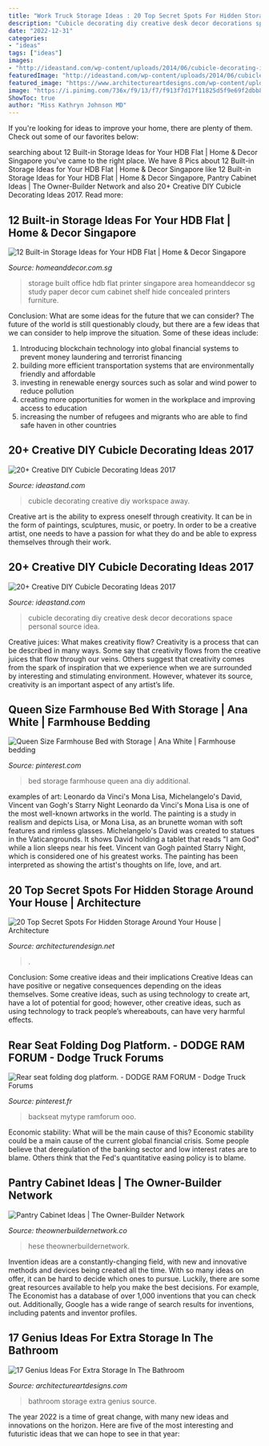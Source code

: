 ```yaml
---
title: "Work Truck Storage Ideas : 20 Top Secret Spots For Hidden Storage Around Your House"
description: "Cubicle decorating diy creative desk decor decorations space personal source idea"
date: "2022-12-31"
categories:
- "ideas"
tags: ["ideas"]
images:
- "http://ideastand.com/wp-content/uploads/2014/06/cubicle-decorating-ideas/4-cubicle-decorating-ideas.jpg"
featuredImage: "http://ideastand.com/wp-content/uploads/2014/06/cubicle-decorating-ideas/4-cubicle-decorating-ideas.jpg"
featured_image: "https://www.architectureartdesigns.com/wp-content/uploads/2015/09/419.jpg"
image: "https://i.pinimg.com/736x/f9/13/f7/f913f7d17f11825d5f9e69f2dbb8b52f.jpg"
ShowToc: true
author: "Miss Kathryn Johnson MD"
---
```



If you're looking for ideas to improve your home, there are plenty of them. Check out some of our favorites below: 

	

		
searching about 12 Built-in Storage Ideas for Your HDB Flat | Home &amp; Decor Singapore you've came to the right place. We have 8 Pics about 12 Built-in Storage Ideas for Your HDB Flat | Home &amp; Decor Singapore like 12 Built-in Storage Ideas for Your HDB Flat | Home &amp; Decor Singapore, Pantry Cabinet Ideas | The Owner-Builder Network and also 20+ Creative DIY Cubicle Decorating Ideas 2017. Read more:
		
    
## 12 Built-in Storage Ideas For Your HDB Flat | Home &amp; Decor Singapore

<img loading=lazy src="http://www.homeanddecor.com.sg/sites/default/files/blog/2014/07/19953-mid-century-serangoon.jpg" onerror="this.onerror=null;this.src='https://tse3.mm.bing.net/th?id=OIP.t9CyZujMwsOg7yBgf-VQrAHaLH&amp;pid=15.1';" alt="12 Built-in Storage Ideas for Your HDB Flat | Home &amp; Decor Singapore">

_Source: homeanddecor.com.sg_

>storage built office hdb flat printer singapore area homeanddecor sg study paper decor cum cabinet shelf hide concealed printers furniture. 

	

Conclusion: What are some ideas for the future that we can consider?
The future of the world is still questionably cloudy, but there are a few ideas that we can consider to help improve the situation. Some of these ideas include: 
1. Introducing blockchain technology into global financial systems to prevent money laundering and terrorist financing 
2. building more efficient transportation systems that are environmentally friendly and affordable 
3. investing in renewable energy sources such as solar and wind power to reduce pollution 
4. creating more opportunities for women in the workplace and improving access to education 
5. increasing the number of refugees and migrants who are able to find safe haven in other countries 

    
## 20+ Creative DIY Cubicle Decorating Ideas 2017

<img loading=lazy src="https://ideastand.com/wp-content/uploads/2014/06/cubicle-decorating-ideas/5-cubicle-decorating-ideas.jpg" onerror="this.onerror=null;this.src='https://tse3.mm.bing.net/th?id=OIP.kN64pKn6kPcVyFxPZPLnNAHaJ4&amp;pid=15.1';" alt="20+ Creative DIY Cubicle Decorating Ideas 2017">

_Source: ideastand.com_

>cubicle decorating creative diy workspace away. 

	

Creative art is the ability to express oneself through creativity. It can be in the form of paintings, sculptures, music, or poetry. In order to be a creative artist, one needs to have a passion for what they do and be able to express themselves through their work.

    
## 20+ Creative DIY Cubicle Decorating Ideas 2017

<img loading=lazy src="http://ideastand.com/wp-content/uploads/2014/06/cubicle-decorating-ideas/4-cubicle-decorating-ideas.jpg" onerror="this.onerror=null;this.src='https://tse2.mm.bing.net/th?id=OIP.VHOx8lixeW7JpfU3SP7vlgHaJ4&amp;pid=15.1';" alt="20+ Creative DIY Cubicle Decorating Ideas 2017">

_Source: ideastand.com_

>cubicle decorating diy creative desk decor decorations space personal source idea. 

	

Creative juices: What makes creativity flow?
Creativity is a process that can be described in many ways. Some say that creativity flows from the creative juices that flow through our veins. Others suggest that creativity comes from the spark of inspiration that we experience when we are surrounded by interesting and stimulating environment. However, whatever its source, creativity is an important aspect of any artist’s life.

    
## Queen Size Farmhouse Bed With Storage | Ana White | Farmhouse Bedding

<img loading=lazy src="https://i.pinimg.com/736x/f9/13/f7/f913f7d17f11825d5f9e69f2dbb8b52f.jpg" onerror="this.onerror=null;this.src='https://tse1.mm.bing.net/th?id=OIP.O8CImtwoMETNNMzHLcRBJwHaJ3&amp;pid=15.1';" alt="Queen Size Farmhouse Bed with Storage | Ana White | Farmhouse bedding">

_Source: pinterest.com_

>bed storage farmhouse queen ana diy additional. 

	

examples of art: Leonardo da Vinci's Mona Lisa, Michelangelo's David, Vincent van Gogh's Starry Night
Leonardo da Vinci's Mona Lisa is one of the most well-known artworks in the world. The painting is a study in realism and depicts Lisa, or Mona Lisa, as an brunette woman with soft features and rimless glasses. Michelangelo's David was created to statues in the Vaticangrounds. It shows David holding a tablet that reads "I am God" while a lion sleeps near his feet. Vincent van Gogh painted Starry Night, which is considered one of his greatest works. The painting has been interpreted as showing the artist's thoughts on life, love, and art.

    
## 20 Top Secret Spots For Hidden Storage Around Your House | Architecture

<img loading=lazy src="https://cdn.architecturendesign.net/wp-content/uploads/2014/09/Top-Secret-Spots-For-Hidden-Storage-12.jpg" onerror="this.onerror=null;this.src='https://tse3.mm.bing.net/th?id=OIP.AfycnPTfhOPZH2EIkkNKeQHaKT&amp;pid=15.1';" alt="20 Top Secret Spots For Hidden Storage Around Your House | Architecture">

_Source: architecturendesign.net_

>. 

	

Conclusion: Some creative ideas and their implications
Creative Ideas can have positive or negative consequences depending on the ideas themselves. Some creative ideas, such as using technology to create art, have a lot of potential for good; however, other creative ideas, such as using technology to track people’s whereabouts, can have very harmful effects.

    
## Rear Seat Folding Dog Platform. - DODGE RAM FORUM - Dodge Truck Forums

<img loading=lazy src="https://i.pinimg.com/736x/0b/38/ea/0b38ea2a8229f72f3e00c1cb847a86de--dodge-ram-forum-rear-seat.jpg" onerror="this.onerror=null;this.src='https://tse1.mm.bing.net/th?id=OIP.wRXZhQy348codXQ4D4QCBADYEh&amp;pid=15.1';" alt="Rear seat folding dog platform. - DODGE RAM FORUM - Dodge Truck Forums">

_Source: pinterest.fr_

>backseat mytype ramforum ooo. 

	

Economic stability: What will be the main cause of this?
Economic stability could be a main cause of the current global financial crisis. Some people believe that deregulation of the banking sector and low interest rates are to blame. Others think that the Fed's quantitative easing policy is to blame.

    
## Pantry Cabinet Ideas | The Owner-Builder Network

<img loading=lazy src="https://theownerbuildernetwork.co/wp-content/uploads/2014/04/Pantry_Cabinet_Idea_30.jpg" onerror="this.onerror=null;this.src='https://tse2.mm.bing.net/th?id=OIP.zLUbICkSFNTrpmHznuMwOQHaJ5&amp;pid=15.1';" alt="Pantry Cabinet Ideas | The Owner-Builder Network">

_Source: theownerbuildernetwork.co_

>hese theownerbuildernetwork. 

	

Invention ideas are a constantly-changing field, with new and innovative methods and devices being created all the time. With so many ideas on offer, it can be hard to decide which ones to pursue. Luckily, there are some great resources available to help you make the best decisions. For example, The Economist has a database of over 1,000 inventions that you can check out. Additionally, Google has a wide range of search results for inventions, including patents and inventor profiles.

    
## 17 Genius Ideas For Extra Storage In The Bathroom

<img loading=lazy src="https://www.architectureartdesigns.com/wp-content/uploads/2015/09/419.jpg" onerror="this.onerror=null;this.src='https://tse2.mm.bing.net/th?id=OIP.vqyatHacPgkjq2jM14o7FgHaLS&amp;pid=15.1';" alt="17 Genius Ideas For Extra Storage In The Bathroom">

_Source: architectureartdesigns.com_

>bathroom storage extra genius source. 

	

The year 2022 is a time of great change, with many new ideas and innovations on the horizon. Here are five of the most interesting and futuristic ideas that we can hope to see in that year:

